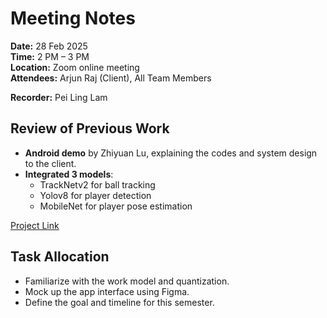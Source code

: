 # Meeting Notes

**Date:** 28 Feb 2025  
**Time:** 2 PM – 3 PM  
**Location:** Zoom online meeting  
**Attendees:** Arjun Raj (Client), All Team Members  

**Recorder:** Pei Ling Lam  

## Review of Previous Work

- **Android demo** by Zhiyuan Lu, explaining the codes and system design to the client.
- **Integrated 3 models**:
  - TrackNetv2 for ball tracking
  - Yolov8 for player detection
  - MobileNet for player pose estimation

[Project Link](https://github.com/Darcyddx/Active-Vision)

## Task Allocation

- Familiarize with the work model and quantization.
- Mock up the app interface using Figma.
- Define the goal and timeline for this semester.
